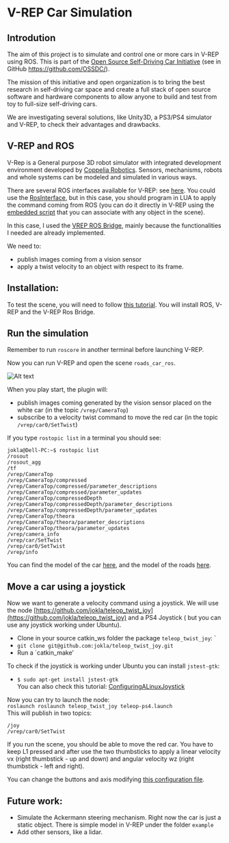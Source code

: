 # V-REP Car Simulation

## Introdution
The aim of this project is to simulate and control one or more cars in V-REP using ROS. This is part of the [Open Source Self-Driving Car Initiative](http://ossdc.org/join) (see in GitHub https://github.com/OSSDC/). 

The mission of this initiative and open organization is to bring the best research in self-driving car space and create a full stack of open source software and hardware components to allow anyone to build and test from toy to full-size self-driving cars.

We are investigating several solutions, like Unity3D, a PS3/PS4 simulator and V-REP, to check their advantages and drawbacks.

## V-REP and ROS
V-Rep is a General purpose 3D robot simulator with integrated development environment developed by <a href="http://www.coppeliarobotics.com/" target="_parent">Coppelia Robotics</a>. Sensors, mechanisms, robots and whole systems can be modeled and simulated in various ways.
 
There are several ROS interfaces available for V-REP: see [here](http://www.coppeliarobotics.com/helpFiles/en/rosInterfaces.htm). You could use the [RosInterface](http://www.coppeliarobotics.com/helpFiles/en/rosInterf.htm), but in this case, you should program in LUA to apply the command coming from ROS (you can do it directly in V-REP using the [embedded script](http://www.coppeliarobotics.com/helpFiles/en/scripts.htm) that you can associate with any object in the scene). 


In this case, I used the [VREP ROS Bridge](https://github.com/lagadic/vrep_ros_bridge/tree/master), mainly because the functionalities I needed are already implemented. 

We need to:
* publish images coming from a vision sensor
* apply a twist velocity to an object with respect to its frame.

## Installation:

To test the scene, you will need to follow [this tutorial](https://github.com/lagadic/vrep_ros_bridge/tree/master). You will install ROS, V-REP and the V-REP Ros Bridge. 

## Run the simulation 
Remember to run `roscore` in another terminal before launching V-REP.   

Now you can run V-REP and open the scene `roads_car_ros`.

![Alt text](https://github.com/jokla/vrep_car_simulation/blob/master/scenes/vrep_cars.png?raw=true "Optional Title")


When you play start, the plugin will:
* publish images coming generated by the vision sensor placed on the white car (in the topic `/vrep/CameraTop`)
* subscribe to a velocity twist command to move the red car (in the topic `/vrep/car0/SetTwist`)

If you type `rostopic list` in a terminal you should see:

```
jokla@Dell-PC:~$ rostopic list
/rosout
/rosout_agg
/tf
/vrep/CameraTop
/vrep/CameraTop/compressed
/vrep/CameraTop/compressed/parameter_descriptions
/vrep/CameraTop/compressed/parameter_updates
/vrep/CameraTop/compressedDepth
/vrep/CameraTop/compressedDepth/parameter_descriptions
/vrep/CameraTop/compressedDepth/parameter_updates
/vrep/CameraTop/theora
/vrep/CameraTop/theora/parameter_descriptions
/vrep/CameraTop/theora/parameter_updates
/vrep/camera_info
/vrep/car/SetTwist
/vrep/car0/SetTwist
/vrep/info

```


You can find the model of the car [here](http://tf3dm.com/3d-model/car-white-61307.html), and the model of the roads [here](http://tf3dm.com/download-page.php?url=street-system-v10-48448).


## Move a car using a joystick
Now we want to generate a velocity command using a joystick. We will use the node [https://github.com/jokla/teleop_twist_joy](https://github.com/jokla/teleop_twist_joy) and a PS4 Joystick ( but you can use any joystick working under Ubuntu).

* Clone in your source catkin_ws folder the package `teleop_twist_joy`: `
 * `git clone git@github.com:jokla/teleop_twist_joy.git`    
 * Run a `catkin_make'   

To check if the joystick is working under Ubuntu you can install `jstest-gtk`:   
* `$ sudo apt-get install jstest-gtk`   
You can also check this tutorial: [ConfiguringALinuxJoystick](http://wiki.ros.org/joy/Tutorials/ConfiguringALinuxJoystick)   

Now you can try to launch the node:   
`roslaunch roslaunch teleop_twist_joy teleop-ps4.launch`   
This will publish in two topics:

```
/joy
/vrep/car0/SetTwist

```

If you run the scene, you should be able to move the red car. You have to keep L1 pressed and after use the two thumbsticks to apply a linear velocity vx (right thumbstick - up and down) and angular velocity wz (right thumbstick - left and right).

You can change the buttons and axis modifying [this configuration file](https://github.com/jokla/teleop_twist_joy/blob/indigo-devel/config/ps4.config.yaml). 

## Future work:
* Simulate the Ackermann steering mechanism. Right now the car is just a static object. There is simple model in V-REP under the folder `example`
* Add other sensors, like a lidar.
